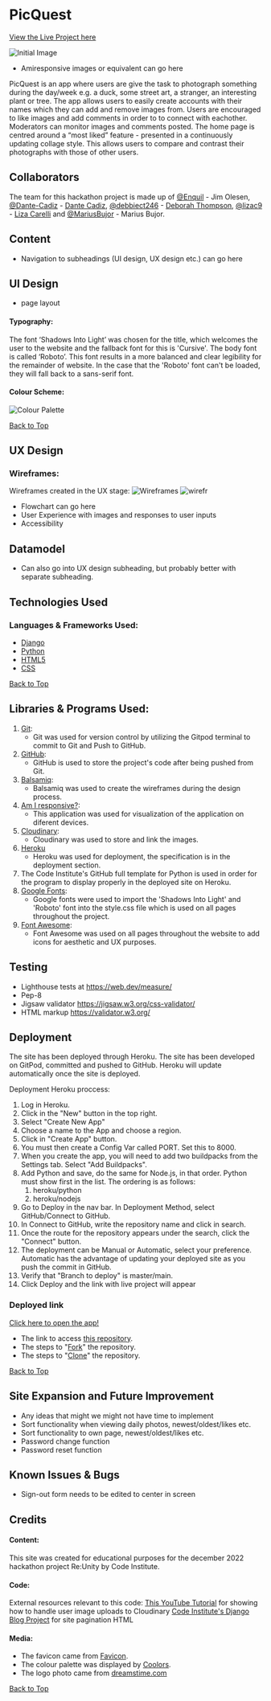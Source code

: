 # PicQuest

[View the Live Project here](https://picquest.herokuapp.com/)

![Initial Image]()
* Amiresponsive images or equivalent can go here

PicQuest is an app where users are give the task to photograph something during the day/week e.g. a duck, some street art, a stranger, an interesting plant or tree. The app allows users to easily create accounts with their names which they can add and remove images from. Users are encouraged to like images and add comments in order to to connect with eachother. Moderators can monitor images and comments posted.
The home page is centred around a “most liked” feature - presented in a continuously updating collage style. This allows users to compare and contrast their photographs with those of other users. 

## Collaborators
The team for this hackathon project is made up of [@Enquil](https://github.com/Enquil) - Jim Olesen, [@Dante-Cadiz](https://github.com/Dante-Cadiz) - [Dante Cadiz](https://www.linkedin.com/in/dante-cadiz-460735213/), [@debbiect246](https://github.com/debbiect246) - [Deborah Thompson](https://www.linkedin.com/in/debbie-thompson-1baa4733/), [@lizac9](https://github.com/lizac9) - [Liza Carelli](https://www.linkedin.com/in/liza-c-8636bb219/) and [@MariusBujor](https://github.com/MariusBujor) - Marius Bujor.

## Content
* Navigation to subheadings (UI design, UX design etc.) can go here

## UI Design
* page layout
#### **Typography:**
The font ‘Shadows Into Light’ was chosen for the title, which welcomes the user to the website and the fallback font for this is 'Cursive'. The body font is called ‘Roboto’. This font results in a more balanced and clear legibility for the remainder of website. In the case that the 'Roboto' font can't be loaded, they will fall back to a sans-serif font.

#### **Colour Scheme:**

![Colour Palette](https://res.cloudinary.com/lizac/image/upload/v1671387872/PicQuest/color_palette_qil4ra.png)


[Back to Top](#PicQuest)


## UX Design

### Wireframes:

Wireframes created in the UX stage:
![Wireframes](https://res.cloudinary.com/lizac/image/upload/v1671364439/PicQuest/wireframes1_tr1mtj.png)
![wirefr](https://res.cloudinary.com/lizac/image/upload/v1671364433/PicQuest/wireframes2_hrmgrx.png)

* Flowchart can go here
* User Experience with images and responses to user inputs
* Accessibility

## Datamodel
* Can also go into UX design subheading, but probably better with separate subheading.

## Technologies Used

### **Languages & Frameworks Used:**
- [Django](https://en.wikipedia.org/wiki/Django_(web_framework))
- [Python](https://en.wikipedia.org/wiki/Python_(programming_language))
- [HTML5](https://en.wikipedia.org/wiki/HTML5)
- [CSS](https://en.wikipedia.org/wiki/CSS)

[Back to Top](#PicQuest)

## Libraries & Programs Used:

1. [Git](https://git-scm.com/):
    - Git was used for version control by utilizing the Gitpod terminal to commit to Git and Push to GitHub.
2. [GitHub](https://github.com/):
    - GitHub is used to store the project's code after being pushed from Git.
3. [Balsamiq](https://balsamiq.com/):
    - Balsamiq was used to create the wireframes during the design process.
4. [Am I responsive?](https://ui.dev/amiresponsive?url=https%3A%2F%2Fbytes.dev):
    - This application was used for visualization of the application on diferent devices.
5. [Cloudinary](https://cloudinary.com/):
    - Cloudinary was used to store and link the images.
6. [Heroku](https://dashboard.heroku.com/) 
    - Heroku was used for deployment, the specification is in the deployment section.
7. The Code Institute's GitHub full template for Python is used in order for the program to display properly in the deployed site on Heroku.
8. [Google Fonts](https://fonts.google.com/):
    - Google fonts were used to import the 'Shadows Into Light' and 'Roboto' font into the style.css file which is used on all pages throughout the project.
9. [Font Awesome](https://fontawesome.com/):
    - Font Awesome was used on all pages throughout the website to add icons for aesthetic and UX purposes.

## Testing
* Lighthouse tests at https://web.dev/measure/
* Pep-8
* Jigsaw validator https://jigsaw.w3.org/css-validator/
* HTML markup https://validator.w3.org/

## Deployment
The site has been deployed through Heroku.
The site has been developed on GitPod, committed and pushed to GitHub. Heroku will update automatically once the site is deployed. 

Deployment Heroku proccess:
1. Log in Heroku. 
2. Click in the "New" button in the top right.
3. Select "Create New App"
4. Choose a name to the App and choose a region.
5. Click in "Create App" button.
6. You must then create a Config Var called PORT. Set this to 8000.
7. When you create the app, you will need to add two buildpacks from the Settings tab. Select  "Add Buildpacks". 
8. Add Python and save, do the same for Node.js, in that order. Python must show first in the list.
The ordering is as follows:
    1. heroku/python
    2. heroku/nodejs
9. Go to Deploy in the nav bar. In Deployment Method, select GitHub/Connect to GitHub.
10. In Connect to GitHub, write the repository name and click in search.
11. Once the route for the repository appears under the search, click the "Connect" button.
12. The deployment can be Manual or Automatic, select your preference. Automatic has the advantage of updating your deployed site as you push the commit in GitHub.
13. Verify that "Branch to deploy" is master/main.
14. Click Deploy and the link with live project will appear
### Deployed link
[Click here to open the app!](https://picquest.herokuapp.com/)

- The link to access [this repository](https://github.com/lizac9/project3-hangman). 
- The steps to "[Fork](https://docs.github.com/en/get-started/quickstart/fork-a-repo)" the repository. 
- The steps to "[Clone](https://docs.github.com/en/repositories/creating-and-managing-repositories/cloning-a-repository#cloning-a-repository)" the repository.

[Back to Top](#PicQuest)

## Site Expansion and Future Improvement
* Any ideas that might we might not have time to implement
* Sort functionality when viewing daily photos, newest/oldest/likes etc.
* Sort functionality to own page, newest/oldest/likes etc.
* Password change function
* Password reset function

## Known Issues & Bugs
* Sign-out form needs to be edited to center in screen 

## Credits

#### **Content:**
This site was created for educational purposes for the december 2022 hackathon project Re:Unity by Code Institute. 

#### **Code:**
External resources relevant to this code:
[This YouTube Tutorial](https://www.youtube.com/watch?v=1T6G7Znrbfg) for showing how to handle user image uploads to Cloudinary
[Code Institute's Django Blog Project](https://github.com/Code-Institute-Solutions/Django3blog/tree/master/12_final_deployment) for site pagination HTML

#### **Media:**
- The favicon came from [Favicon](https://favicon.io/).
- The colour palette was displayed by [Coolors](https://coolors.co/fefcf3-f5ebe0-f0dbdb-dba39a).
- The logo photo came from [dreamstime.com](https://www.dreamstime.com/vector-male-photographer-logo-camera-image113070741)

[Back to Top](#PicQuest)
